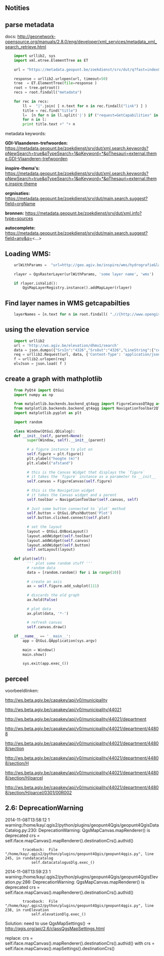 Notities
-------
 
parse metadata
---------

docs: http://geonetwork-opensource.org/manuals/2.8.0/eng/developer/xml_services/metadata_xml_search_retrieve.html

```python
	import urllib2, sys
	import xml.etree.ElementTree as ET
	
	url = "https://metadata.geopunt.be/zoekdienst/srv/dut/q?fast=index&from=1&to=20&orgName=%22databank%20ondergrond%20vlaanderen%22&inspiretheme=Bodem&hitsperpage=20"
	
	response = urllib2.urlopen(url, timeout=50)
	tree  = ET.ElementTree(file=response )
	root = tree.getroot()
	recs = root.findall("metadata")
	
	for rec in recs:
		ll =  "|".join( [ n.text for n in rec.findall("link") ] ) 
		title = rec.find("title")
		l=  [n for n in ll.split('|') if ("request=GetCapabilities" in n) & ("service=wms" in n)]
		for n in l: 
		print title.text +" "+ n 
```

metadata keywords:
  
 **GDI-Vlaanderen-trefwoorden:** https://metadata.geopunt.be/zoekdienst/srv/dut/xml.search.keywords?pNewSearch=true&pTypeSearch=1&pKeyword=*&pThesauri=external.theme.GDI-Vlaanderen-trefwoorden
  
 **inspire-thema's:** https://metadata.geopunt.be/zoekdienst/srv/dut/xml.search.keywords?pNewSearch=true&pTypeSearch=1&pKeyword=*&pThesauri=external.theme.inspire-theme
 
 **orgnisaties:** https://metadata.geopunt.be/zoekdienst/srv/dut/main.search.suggest?field=orgName
 
 **bronnen:** https://metadata.geopunt.be/zoekdienst/srv/dut/xml.info?type=sources
 
 **autocomplete:** https://metadata.geopunt.be/zoekdienst/srv/dut/main.search.suggest?field=any&q=<...>
 
 
Loading WMS: 
-----------

```python
	urlWithParams =  "url=http://geo.agiv.be/inspire/wms/hydrografie&layers=Deelbekken&format=image/png&styles=default&crs=EPSG:31370"
	
	rlayer = QgsRasterLayer(urlWithParams, 'some layer name', 'wms')
	
	if rlayer.isValid():
		QgsMapLayerRegistry.instance().addMapLayer(rlayer)
```
  

Find layer names in WMS getcapabilties
----------

```python
	layerNames = [n.text for n in root.findall( ".//{http://www.opengis.net/wms}Layer/{http://www.opengis.net/wms}Name" )]
```
  
  
using the elevation service
--------------------------

```python
    import urllib2
    url = 'http://ws.agiv.be/elevation/dhmv1/search'
    data = json.dumps({"SrsIn":"4326","SrsOut":"4326","LineString":{"coordinates":[[4.287999804111748,51.2705874472921],[4.787877733799225,51.25340043028034],[4.837316210361721,51.098427963862875],[4.529699022861737,51.39071668493124],[4.952672655674216,51.380432223771166]],"type":"LineString"},"Samples":50})
    req = urllib2.Request(url, data, {'Content-Type': 'application/json'})
    f = urllib2.urlopen(req)
    elvJson = json.load( f )
```
  
create a graph with mathplotlib
------------

```python
	from PyQt4 import QtGui
	import numpy as np
	
	from matplotlib.backends.backend_qt4agg import FigureCanvasQTAgg as FigureCanvas
	from matplotlib.backends.backend_qt4agg import NavigationToolbar2QTAgg as NavigationToolbar
	import matplotlib.pyplot as plt
	
	import random
	
	class Window(QtGui.QDialog):
	def __init__(self, parent=None):
		  super(Window, self).__init__(parent)
		
		  # a figure instance to plot on
		  self.figure = plt.figure()
		  plt.ylabel("hoogte (m)")
		  plt.xlabel("afstand")
		
		  # this is the Canvas Widget that displays the `figure`
		  # it takes the `figure` instance as a parameter to __init__
		  self.canvas = FigureCanvas(self.figure)
		
		  # this is the Navigation widget
		  # it takes the Canvas widget and a parent
		  self.toolbar = NavigationToolbar(self.canvas, self)
		
		  # Just some button connected to `plot` method
		  self.button = QtGui.QPushButton('Plot')
		  self.button.clicked.connect(self.plot)
		
		  # set the layout
		  layout = QtGui.QVBoxLayout()
		  layout.addWidget(self.toolbar)
		  layout.addWidget(self.canvas)
		  layout.addWidget(self.button)
		  self.setLayout(layout)
	
	def plot(self):
		  ''' plot some random stuff '''
		  # random data
		  data = [random.random() for i in range(10)]
		
		  # create an axis
		  ax = self.figure.add_subplot(111)
		
		  # discards the old graph
		  ax.hold(False)
		
		  # plot data
		  ax.plot(data, '*-')
		
		  # refresh canvas
		  self.canvas.draw()
	
	if __name__ == '__main__':
        app = QtGui.QApplication(sys.argv)
        
        main = Window()
        main.show()
        
        sys.exit(app.exec_())
```


perceel
-----
voorbeeldlinken:

http://ws.beta.agiv.be/capakey/api/v0/municipality

http://ws.beta.agiv.be/capakey/api/v0/municipality/44021

http://ws.beta.agiv.be/capakey/api/v0/municipality/44021/department

http://ws.beta.agiv.be/capakey/api/v0/municipality/44021/department/44808

http://ws.beta.agiv.be/capakey/api/v0/municipality/44021/department/44808/section

http://ws.beta.agiv.be/capakey/api/v0/municipality/44021/department/44808/section/H

http://ws.beta.agiv.be/capakey/api/v0/municipality/44021/department/44808/section/H/parcel

http://ws.beta.agiv.be/capakey/api/v0/municipality/44021/department/44808/section/H/parcel/0301/00R002


2.6: DeprecationWarning
---

2014-11-08T13:58:12 1   warning:/home/kay/.qgis2/python/plugins/geopunt4Qgis/geopunt4QgisDataCatalog.py:230: DeprecationWarning: QgsMapCanvas.mapRenderer() is deprecated
              crs = self.iface.mapCanvas().mapRenderer().destinationCrs().authid()
            
            traceback:  File "/home/kay/.qgis2/python/plugins/geopunt4Qgis/geopunt4qgis.py", line 245, in rundatacatalog
                self.datacatalogusDlg.exec_()
            
2014-11-08T13:59:23 1   warning:/home/kay/.qgis2/python/plugins/geopunt4Qgis/geopunt4QgisElevation.py:286: DeprecationWarning: QgsMapCanvas.mapRenderer() is deprecated
              crs = self.iface.mapCanvas().mapRenderer().destinationCrs().authid()
            
            traceback:  File "/home/kay/.qgis2/python/plugins/geopunt4Qgis/geopunt4qgis.py", line 238, in runElevation
                self.elevationDlg.exec_()

Solution: 
  need to use QgsMapSettings() -> http://qgis.org/api/2.6/classQgsMapSettings.html 
  
  replace: crs = self.iface.mapCanvas().mapRenderer().destinationCrs().authid()
  with 
    crs = self.iface.mapCanvas().mapSettings().destinationCrs()
  

  
